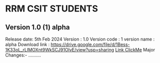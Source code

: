 # RRM CSIT STUDENTS

## Version 1.0 (1) alpha
Release date: 5th Feb 2024
Version : 1.0
Version code : 1
version name : alpha 
Download link : https://drive.google.com/file/d/1Bess-1K33oL_rLIMOXnt9WkSCJ91OlvE/view?usp=sharing
[Link ClickMe](https://drive.google.com/file/d/1Bess-1K33oL_rLIMOXnt9WkSCJ91OlvE/view?usp=sharing)
Major Changes:- ..........
